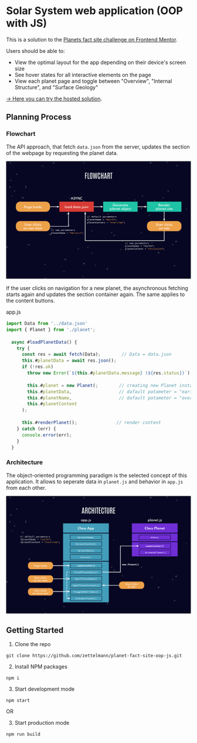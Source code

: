 # Solar System web application (OOP with JS)

This is a solution to the [Planets fact site challenge on Frontend Mentor](https://www.frontendmentor.io/challenges/planets-fact-site-gazqN8w_f). 

Users should be able to:

- View the optimal layout for the app depending on their device's screen size
- See hover states for all interactive elements on the page
- View each planet page and toggle between "Overview", "Internal Structure", and "Surface Geology"

[&rarr; Here you can try the hosted solution](https://condescending-hermann-37d9b6.netlify.app/).

## Planning Process

### Flowchart

The API approach, that fetch ```data.json``` from the server, updates the section of the webpage by requesting the planet data.

![](https://raw.githubusercontent.com/zettelmann/planet-fact-site-oop-js/main/planets-fact-site-flowchart.jpg)

If the user clicks on navigation for a new planet, the asynchronous fetching starts again and updates the section container again. The same applies to the content buttons.

app.js
```javascript 
import Data from '../data.json'
import { Planet } from './planet';

  async #loadPlanetData() {
    try {
      const res = await fetch(Data);        // Data = data.json
      this.#planetData = await res.json();
      if (!res.ok)
        throw new Error(`${this.#planetData.message} (${res.status})`);

        this.#planet = new Planet(;        // creating new Planet instance 
        this.#planetData,                  // dafault patameter = "earth";
        this.#planetName,                  // dafault patameter = "overview";
        this.#planetContent
      );

      this.#renderPlanet();               // render content
    } catch (err) {
      console.error(err);
    }
  }
```

### Architecture

The object-oriented programming paradigm is the selected concept of this application. It allows to seperate data in ```planet.js``` and behavior in ```app.js``` from each other.

![](https://raw.githubusercontent.com/zettelmann/planet-fact-site-oop-js/main/planets-fact-site-architecture.jpg)

## Getting Started

1. Clone the repo
```
git clone https://github.com/zettelmann/planet-fact-site-oop-js.git
```

2. Install NPM packages
```
npm i
```

3. Start development mode
```
npm start
```

OR

3. Start production mode
```
npm run build
```
